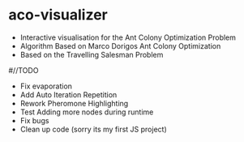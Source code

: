 # aco-visualizer
* Interactive visualisation for the Ant Colony Optimization Problem
* Algorithm Based on Marco Dorigos Ant Colony Optimization
* Based on the Travelling Salesman Problem

#//TODO
* Fix evaporation
* Add Auto Iteration Repetition
* Rework Pheromone Highlighting
* Test Adding more nodes during runtime
* Fix bugs
* Clean up code (sorry its my first JS project)
